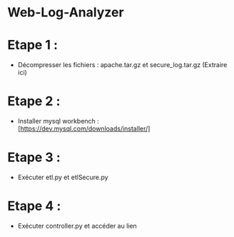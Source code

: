 # Web-Log-Analyzer
# Etape 1 :
- Décompresser les fichiers : apache.tar.gz et secure_log.tar.gz (Extraire ici)
# Etape 2 : 
- Installer mysql workbench : [https://dev.mysql.com/downloads/installer/]
# Etape 3 :
- Exécuter etl.py et etlSecure.py
# Etape 4 :
- Exécuter controller.py et accéder au lien 
